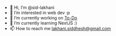 - 👋 Hi, I’m @sid-lakhani
- 👀 I’m interested in web dev :p
- 🔭 I’m currently working on [To-Do](https://github.com/sid-lakhani/To-Do.git)
- 🌱 I’m currently learning NextJS :)
- 📫 How to reach me lakhani.siddhesh@gmail.com
               
<!---    
sid-lakhani/sid-lakhani is a ✨ special ✨ repository because its `README.md` (this file) appears on your GitHub profile.
You can click the Preview link to take a look at your changes.
--->
